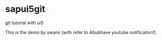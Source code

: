 # sapui5git
git tutorial with ui5

This is the demo by swami (with refer to Abubhave youtube notificaiton!).